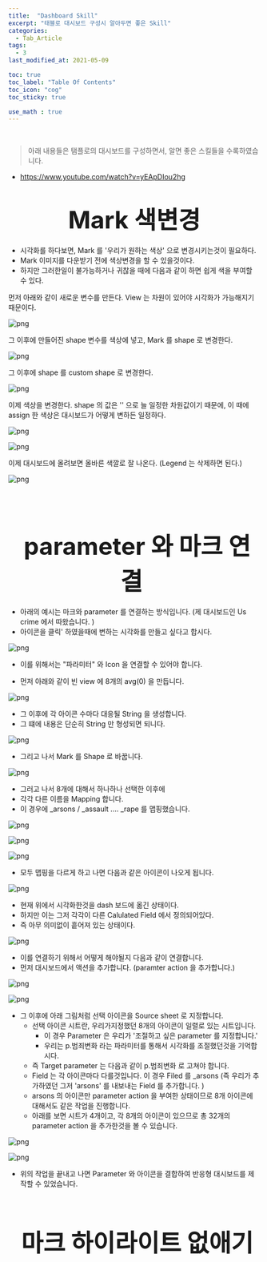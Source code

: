 ```yaml
---
title:  "Dashboard Skill"
excerpt: "태블로 대시보드 구성시 알아두면 좋은 Skill"
categories:
  - Tab_Article
tags:
  - 3
last_modified_at: 2021-05-09

toc: true
toc_label: "Table Of Contents"
toc_icon: "cog"
toc_sticky: true

use_math : true
---
```


<br>

> 아래 내용들은 탬플로의 대시보드를 구성하면서, 알면 좋은 스킬들을 수록하였습니다.

- <https://www.youtube.com/watch?v=yEApDIou2hg>

# <center><font size="15"> Mark 색변경 </font></center>

- 시각화를 하다보면, Mark 를 '우리가 원하는 색상' 으로 변경시키는것이 필요하다. 
- Mark 이미지를 다운받기 전에 색상변경을 할 수 있을것이다. 
- 하지만 그러한일이 불가능하거나 귀찮을 때에 다음과 같이 하면 쉽게 색을 부여할 수 있다.

먼저 아래와 같이 새로운 변수를 만든다. View 는 차원이 있어야 시각화가 가능해지기 때문이다.

![png](/assets/images/Tab_Article/6_1.png)

그 이후에 만들어진 shape 변수를 색상에 넣고, Mark 를 shape 로 변경한다.

![png](/assets/images/Tab_Article/6_2.png)

그 이후에 shape 를 custom shape 로 변경한다. 

![png](/assets/images/Tab_Article/6_3.png)

이제 색상을 변경한다. shape 의 값은 '' 으로 늘 일정한 차원값이기 때문에, 이 때에 assign 한 색상은 대시보드가 어떻게 변하든 일정하다. 

![png](/assets/images/Tab_Article/6_4.png) 

![png](/assets/images/Tab_Article/6_5.png)

이제 대시보드에 올려보면 올바른 색깔로 잘 나온다. (Legend 는 삭제하면 된다.)

![png](/assets/images/Tab_Article/6_6.png)

<br>

<br>

# <center><font size="15"> parameter 와 마크 연결 </font></center>

- 아래의 예시는 마크와 parameter 를 연결하는 방식입니다. (제 대시보드인 Us crime 에서 따왔습니다. )
- 아이콘을 클릭' 하였을때에 변하는 시각화를 만들고 싶다고 합시다.

![png](/assets/images/Tableau_ex/8_22.png)

- 이를 위해서는 "파라미터" 와 Icon 을 연결할 수 있어야 합니다.

- 먼저 아래와 같이 빈 view 에 8개의 avg(0) 을 만듭니다.

![png](/assets/images/Tableau_ex/8_23.png)

- 그 이후에 각 아이콘 수마다 대응될 String 을 생성합니다.
- 그 떄에 내용은 단순히 String 만 형성되면 되니다.

![png](/assets/images/Tableau_ex/8_24.png)

- 그리고 나서 Mark 를 Shape 로  바꿉니다.

![png](/assets/images/Tableau_ex/8_25.png)

- 그러고 나서 8개에 대해서 하나하나 선택한 이후에
- 각각 다른 이름을 Mapping 합니다. 
- 이 경우에 _arsons / _assault .... _rape 를 맵핑했습니다.

![png](/assets/images/Tableau_ex/8_26.png)

![png](/assets/images/Tableau_ex/8_27.png)

![png](/assets/images/Tableau_ex/8_28.png)

- 모두 맵핑을 다르게 하고 나면 다음과 같은 아이콘이 나오게 됩니다.

![png](/assets/images/Tableau_ex/8_29.png)

- 현재 위에서 시각화한것을 dash 보드에 옮긴 상태이다.
- 하지만 이는 그저 각각이 다른 Calulated Field 에서 정의되어있다.
- 즉 아무 의미없이 흩어져 있는 상태이다.

![png](/assets/images/Tableau_ex/8_30.png)

- 이를 연결하기 위해서 어떻게 해야될지 다음과 같이 연결합니다.
- 먼저 대시보드에서 액션을 추가합니다. (paramter action 을 추가합니다.)

![png](/assets/images/Tableau_ex/8_31.png)

![png](/assets/images/Tableau_ex/8_34.png)

- 그 이후에 아래 그림처럼 선택 아이콘을 Source sheet 로 지정합니다.
  - 선택 아이콘 시트란, 우리가지정했던 8개의 아이콘이 일렬로 있는 시트입니다.
    - 이 경우 Parameter 은 우리가 '조절하고 싶은 parameter 를 지정합니다.'
    - 우리는 p.범죄변화 라는 파라미터를 통해서 시각화를 조절했던것을 기억합시다.
  - 즉 Target parameter 는 다음과 같이 p.범죄변화 로 고쳐야 합니다.
  - Field 는 각 아이콘마다 다를것입니다. 이 경우 Filed 를 _arsons (즉 우리가 추가하였던 그저 'arsons' 를 내보내는 Field 를 추가합니다. )
  - arsons 의 아이콘만 parameter action 을 부여한 상태이므로 8개 아이콘에 대해서도 같은 작업을 진행합니다.
  - 아래를 보면 시트가 4개이고, 각 8개의 아이콘이 있으므로 총 32개의parameter action 을 추가한것을 볼 수 있습니다.

![png](/assets/images/Tableau_ex/8_32.png)

![png](/assets/images/Tableau_ex/8_33.png)

- 위의 작업을 끝내고 나면 Parameter 와 아이콘을 결합하여 반응형 대시보드를 제작할 수 있었습니다.

<br>

# <center><font size="15"> 마크 하이라이트 없애기</font></center>

